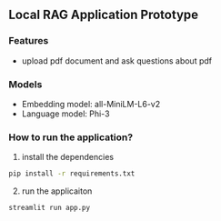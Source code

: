 ## Local RAG Application Prototype


### Features
- upload pdf document and ask questions about pdf


### Models 
- Embedding model: all-MiniLM-L6-v2
- Language model: Phi-3

### How to run the application?

1. install the dependencies
```bash
pip install -r requirements.txt
```

2. run the applicaiton
```bash
streamlit run app.py
```